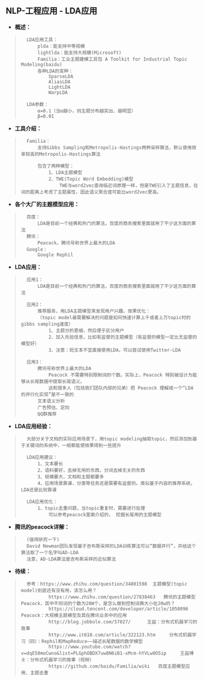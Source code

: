 ## NLP-工程应用 - LDA应用
- **概述：**
>
>       LDA应用工具：
>           plda：能支持中等规模
>           lightlda：能支持大规模(Microsoft)
>           Familia：工业主题建模工具包 A Toolkit for Industrial Topic Modeling(baidu)
>           各种LDA的变种：
>               SparseLDA
>               AliasLDA
>               LightLDA
>               WarpLDA
>
>       LDA参数：
>           α=0.1（当α越小，则主题分布越突出、越明显）
>           β=0.01
>
>

- **工具介绍：**
>       Familia：
>           支持Gibbs Sampling和Metropolis-Hastings两种采样算法，默认使用效率较高的Metropolis-Hastings算法
>
>           包含了两种模型：
>               1、LDA主题模型
>               2、TWE(Topic Word Embedding)模型
>                   TWE与word2vec查询临近词原理一样，但是TWE引入了主题信息，在词的距离上考虑了主题属性，因此语义聚合度可能比word2vec更高。
>

- **各个大厂的主题模型应用：**
>
>       百度：
>           LDA是目前一个经典和热门的算法，百度的商务搜索里面就用了不少这方面的算法
>       腾讯：
>           Peacock，腾讯号称世界上最大的LDA
>       Google：
>           Google Rephil
>
>
>

- **LDA应用：**
>
>       应用1：
>           LDA是目前一个经典和热门的算法，百度的商务搜索里面就用了不少这方面的算法
>
>       应用2：
>           推荐服务，用LDA主题模型来发现用户兴趣，效果优化：
>           （topic model最需要解决的问题是如何快速计算上千或者上万topic时的gibbs sampling速度）
>               1、主题分的更细，然后便于区分用户
>               2、加入先验信息，比如有监督的主题模型（有监督的模型一定比无监督的模型好）
>               3、注意：短文本不宜直接使用LDA，可以尝试使用Twitter-LDA
>
>       应用3：
>           腾讯号称世界上最大的LDA
>               Peacock 不需要特别限制词的个数。实际上，Peacock 特别被设计为能够从长尾数据中提取长尾语义。
>               这和很多人（包括我们团队内部的兄弟）把 Peacock 理解成一个“LDA 的并行化实现”是不一致的
>           文本语义分析
>           广告预估、定向
>           QQ群推荐
>

- **LDA应用经验：**
>
>       大部分关于文档的实际应用场景下，用topic modeling抽取topic，然后添加到基于关键词的系统中，一般都能使效果得到一些提升
>
>       LDA应用建议：
>           1、文本要长
>           2、语料要好，去掉无用的东西，分词去掉无关的东西
>           3、规模要大，文档和主题都要多
>           4、应用场景靠谱，分类等任务还是需要有监督的。类似基于内容的推荐系统，LDA还是比较靠谱
>
>       LDA应用优化：
>           1、topic去重问题，当topic重复时，需要进行处理
>               可以参考peacock里面介绍的， 挖掘长尾用的主题模型
>

- **腾讯的peacock详解：**
>
>       (值得研究一下)
>       David Newman团队发现基于吉布斯采样的LDA训练算法可以“数据并行”，并给这个算法取了一个名字叫AD-LDA
>       注意，AD-LDA算法是吉布斯采样的近似算法
>
>

- **待续：**
>       参考：https://www.zhihu.com/question/34801598  主题模型(topic model)到底还有没有用，该怎么用？
>               https://www.zhihu.com/question/27838463   腾讯的主题模型Peacock，其中不同词的个数为20W个，是怎么做到控制词典大小在20w的？
>               https://cloud.tencent.com/developer/article/1058096     Peacock：大规模主题模型及其在腾讯业务中的应用
>               http://blog.jobbole.com/57027/      王益：分布式机器学习的故事
>               http://www.it610.com/article/322123.htm     分布式机器学习（四）：Rephil和MapReduce——描述长尾数据的数学模型
>               https://www.youtube.com/watch?v=dqE50moCwno&list=PLGphOBDX7uw8N6iB1-xMcm-hYVLwOO5ip     王益博士：分布式机器学习的故事（视频）
>               https://github.com/baidu/Familia/wiki   百度主题模型应用、主题去重
>
>
>
>
>
>
>
>
>
>
>
